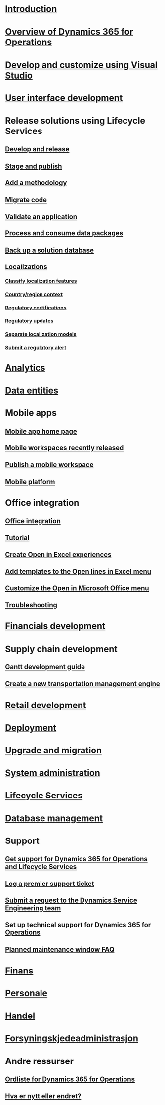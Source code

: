 # <bpt id="p1">[</bpt>Introduction<ept id="p1">](index.md)</ept>

# <bpt id="p1">[</bpt>Overview of Dynamics 365 for Operations<ept id="p1">](get-started/TOC.md)</ept>

# <bpt id="p1">[</bpt>Develop and customize using Visual Studio<ept id="p1">](dev-tools/TOC.md)</ept>

# <bpt id="p1">[</bpt>User interface development<ept id="p1">](user-interface/TOC.md)</ept>

# Release solutions using Lifecycle Services
## <bpt id="p1">[</bpt>Develop and release<ept id="p1">](lcs-solutions/lcs-solutions-app-source.md)</ept>
## <bpt id="p1">[</bpt>Stage and publish<ept id="p1">](lcs-solutions/marketing-content-lcs-solutions.md)</ept>
## <bpt id="p1">[</bpt>Add a methodology<ept id="p1">](lcs-solutions/methodologies-lcs-solutions.md)</ept>
## <bpt id="p1">[</bpt>Migrate code<ept id="p1">](lcs-solutions/code-migration-lcs-solutions.md)</ept>
## <bpt id="p1">[</bpt>Validate an application<ept id="p1">](lcs-solutions/app-validation-lcs-solutions.md)</ept>
## <bpt id="p1">[</bpt>Process and consume data packages<ept id="p1">](lcs-solutions/process-data-packages-lcs-solutions.md)</ept>
## <bpt id="p1">[</bpt>Back up a solution database<ept id="p1">](lcs-solutions/database-backup-lcs-solutions.md)</ept>

## <bpt id="p1">[</bpt>Localizations<ept id="p1">](lcs-solutions/country-region.md)</ept>
### <bpt id="p1">[</bpt>Classify localization features<ept id="p1">](lcs-solutions/classify-localization-features.md)</ept>
### <bpt id="p1">[</bpt>Country/region context<ept id="p1">](lcs-solutions/apply-country-context.md)</ept>
### <bpt id="p1">[</bpt>Regulatory certifications<ept id="p1">](lcs-solutions/regulatory-certifications.md)</ept>
### <bpt id="p1">[</bpt>Regulatory updates<ept id="p1">](lcs-solutions/regulatory-watch-communication.md)</ept>
### <bpt id="p1">[</bpt>Separate localization models<ept id="p1">](lcs-solutions/separate-localization-models.md)</ept>
### <bpt id="p1">[</bpt>Submit a regulatory alert<ept id="p1">](lcs-solutions/submit-localization-alerts.md)</ept>


# <bpt id="p1">[</bpt>Analytics<ept id="p1">](analytics/TOC.md)</ept>

# <bpt id="p1">[</bpt>Data entities<ept id="p1">](data-entities/TOC.md)</ept>

# Mobile apps
## <bpt id="p1">[</bpt>Mobile app home page<ept id="p1">](mobile-apps/Mobile-app-home-page.md)</ept>
## <bpt id="p1">[</bpt>Mobile workspaces recently released<ept id="p1">](mobile-apps/mobile-workspaces-released.md)</ept>
## <bpt id="p1">[</bpt>Publish a mobile workspace<ept id="p1">](mobile-apps/publish-mobile-workspace.md)</ept>
## <bpt id="p1">[</bpt>Mobile platform<ept id="p1">](mobile-apps/mobile-platform.md)</ept>

# Office integration
## <bpt id="p1">[</bpt>Office integration<ept id="p1">](office-integration/office-integration.md)</ept>
## <bpt id="p1">[</bpt>Tutorial<ept id="p1">](office-integration/office-integration-tutorial.md)</ept>
## <bpt id="p1">[</bpt>Create Open in Excel experiences<ept id="p1">](office-integration/office-integration-edit-excel.md)</ept>
## <bpt id="p1">[</bpt>Add templates to the Open lines in Excel menu<ept id="p1">](user-interface/add-templates-open-lines-excel-menu.md)</ept>
## <bpt id="p1">[</bpt>Customize the Open in Microsoft Office menu<ept id="p1">](office-integration/customize-open-office-menu.md)</ept>
## <bpt id="p1">[</bpt>Troubleshooting<ept id="p1">](office-integration/office-integration-troubleshooting.md)</ept>

# <bpt id="p1">[</bpt>Financials development<ept id="p1">](financial/TOC.md)</ept>

# Supply chain development
## <bpt id="p1">[</bpt>Gantt development guide<ept id="p1">](user-interface/gantt-development-guide.md)</ept>
## <bpt id="p1">[</bpt>Create a new transportation management engine<ept id="p1">](/dynamics365/operations/supply-chain/transportation/create-new-transportation-management-engine?toc=/dynamics365/operations/dev-itpro/toc.json)</ept>

# <bpt id="p1">[</bpt>Retail development<ept id="p1">](/dynamics365/operations/retail/dev-itpro/dev-retail-home-page)</ept>

# <bpt id="p1">[</bpt>Deployment<ept id="p1">](deployment/TOC.md)</ept>

# <bpt id="p1">[</bpt>Upgrade and migration<ept id="p1">](migration-upgrade/TOC.md)</ept>

# <bpt id="p1">[</bpt>System administration<ept id="p1">](sysadmin/TOC.md)</ept>

# <bpt id="p1">[</bpt>Lifecycle Services<ept id="p1">](lifecycle-services/TOC.md)</ept>

# <bpt id="p1">[</bpt>Database management<ept id="p1">](database/TOC.md)</ept>

# Support
## <bpt id="p1">[</bpt>Get support for Dynamics 365 for Operations and Lifecycle Services<ept id="p1">](lifecycle-services/lcs-support.md)</ept>
## <bpt id="p1">[</bpt>Log a premier support ticket<ept id="p1">](lifecycle-services/premier-support.md)</ept>
## <bpt id="p1">[</bpt>Submit a request to the Dynamics Service Engineering team<ept id="p1">](lifecycle-services/submit-request-dynamics-service-engineering-team.md)</ept>
## <bpt id="p1">[</bpt>Set up technical support for Dynamics 365 for Operations<ept id="p1">](lifecycle-services/support-experience.md)</ept> 
## <bpt id="p1">[</bpt>Planned maintenance window FAQ<ept id="p1">](lifecycle-services/planned-maintenance-window-faq.md)</ept> 

# [Finans](/dynamics365/operations/financials/index)

# [Personale](/dynamics365/operations/human-resources/index)

# [Handel](/dynamics365/operations/retail/index)

# [Forsyningskjedeadministrasjon](/dynamics365/operations/supply-chain/index)

# Andre ressurser
## [Ordliste for Dynamics 365 for Operations](/dynamics365/operations/get-started/glossary?toc=/dynamics365/operations/dev-itpro/toc.json)
## [Hva er nytt eller endret?](get-started/whats-new-changed.md)

